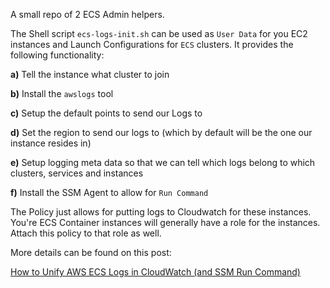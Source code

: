 A small repo of 2 ECS Admin helpers.

The Shell script `ecs-logs-init.sh` can be used as `User Data` for you EC2 instances and Launch Configurations for `ECS` clusters.  It provides the following functionality:

**a)** Tell the instance what cluster to join

**b)** Install the `awslogs` tool

**c)** Setup the default points to send our Logs to

**d)** Set the region to send our logs to (which by default will be the one our instance resides in)

**e)** Setup logging meta data so that we can tell which logs belong to which clusters, services and instances

**f)** Install the SSM Agent to allow for `Run Command`

The Policy just allows for putting logs to Cloudwatch for these instances.  You're ECS Container instances will generally have a role for the instances.  Attach this policy to that role as well.

More details can be found on this post:

[How to Unify AWS ECS Logs in CloudWatch (and SSM Run Command)](http://start.jcolemorrison.com/how-to-setup-aws-ecs-logs-in-cloudwatch-and-ssm)